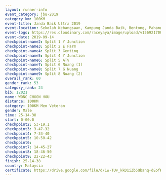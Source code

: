 ```yaml
---
layout: runner-info 
event_category: jbu-2019 
category_km: 100KM 
event-title: Janda Baik Ultra 2019  
event-location: Sekolah Kebangsaan, Kampung Janda Baik, Bentong, Pahang, Malaysia 
event-logo: https://res.cloudinary.com/raceyaya/image/upload/v1569217009/logo/janda-baik_vch1pc.jpg 
event-date: 2019-09-14 
checkpoint-name2: Split 1 Y Junction 
checkpoint-name3: Split 2 E Farm 
checkpoint-name4: Split 3 Genting 
checkpoint-name5: Split 4 Y Junction 
checkpoint-name6: Split 5 ATV 
checkpoint-name7: Split 6 Nuang (1) 
checkpoint-name8: Split 7 G Nuang 
checkpoint-name9: Split 8 Nuang (2) 
overall_rank: 60
gender_rank: 53
category_rank: 24
bib: 12021
name: WONG CHOON HOU
distance: 100KM
category: 100KM Men Veteran
gender: Male
time: 25-14-38
start: 0-00.0
checkpoint2: 53-19.1
checkpoint3: 3-47-32
checkpoint4: 7-34-40
checkpoint5: 10-50-42
checkpoint6: 
checkpoint7: 14-45-27
checkpoint8: 18-46-50
checkpoint9: 22-22-43
finish: 25-14-38
country: Malaysia
certificate: https://drive.google.com/file/d/1w-TUv_kkD1iZb5Qbanq-dEofKD1CiWp2/view?usp=sharing
---
```

